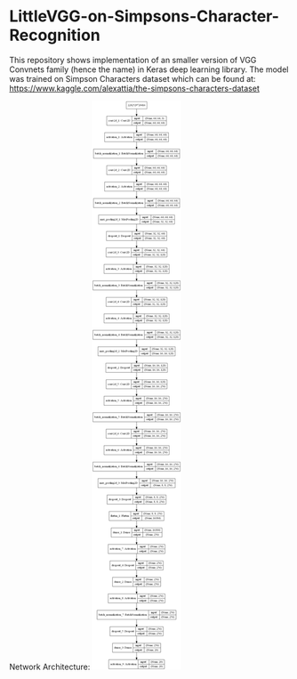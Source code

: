 # LittleVGG-on-Simpsons-Character-Recognition

This repository shows implementation of an smaller version of VGG Convnets family (hence the name) in Keras deep learning library. 
The model was trained on Simpson Characters dataset which can be found at: https://www.kaggle.com/alexattia/the-simpsons-characters-dataset

Network Architecture: 
![alt text](https://github.com/KonradDuraj/LittleVGG-on-Simpsons-Character-Recognition/blob/master/LittleVGG.png)
